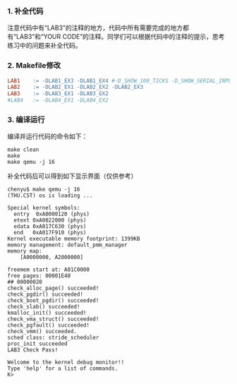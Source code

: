 ### 1. 补全代码
注意代码中有“LAB3”的注释的地方，代码中所有需要完成的地方都有“LAB3”和“YOUR CODE”的注释。同学们可以根据代码中的注释的提示，思考练习中的问题来补全代码。

### 2. Makefile修改 

```makefile
LAB1	:= -DLAB1_EX3 -DLAB1_EX4 #-D_SHOW_100_TICKS -D_SHOW_SERIAL_INPUT
LAB2	:= -DLAB2_EX1 -DLAB2_EX2 -DLAB2_EX3
LAB3	:= -DLAB3_EX1 -DLAB3_EX2
#LAB4	:= -DLAB4_EX1 -DLAB4_EX2
```

### 3. 编译运行

编译并运行代码的命令如下：
```
make clean
make
make qemu -j 16
```

补全代码后可以得到如下显示界面（仅供参考）
```
chenyu$ make qemu -j 16
(THU.CST) os is loading ...

Special kernel symbols:
  entry  0xA0000120 (phys)
  etext 0xA0022000 (phys)
  edata 0xA017C630 (phys)
  end   0xA017F910 (phys)
Kernel executable memory footprint: 1399KB
memory management: default_pmm_manager
memory map:
    [A0000000, A2000000]

freemem start at: A01C0000
free pages: 00001E40
## 00000020
check_alloc_page() succeeded!
check_pgdir() succeeded!
check_boot_pgdir() succeeded!
check_slab() succeeded!
kmalloc_init() succeeded!
check_vma_struct() succeeded!
check_pgfault() succeeded!
check_vmm() succeeded.
sched class: stride_scheduler
proc_init succeeded
LAB3 Check Pass!

Welcome to the kernel debug monitor!!
Type 'help' for a list of commands.
K>
```